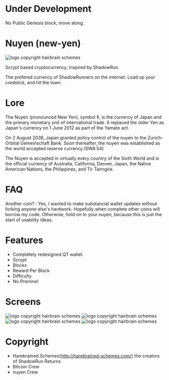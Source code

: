 Under Development
=========

No Public Genesis block, move along.

Nuyen (new-yen)
=========

![logo copyright hairbrain schemes](https://dl.dropboxusercontent.com/u/10409166/nuyen.png)

Scrypt based cryptocurrency, inspired by ShadowRun.

The prefered currency of ShadowRunners on the internet. Load up your credstick, and hit the town.


Lore
=========

The Nuyen (pronounced New Yen), symbol ¥, is the currency of Japan and the primary monetary unit of international trade. It replaced the older Yen as Japan's currency on 1 June 2012 as part of the Yamato act.

On 2 August 2036, Japan granted policy control of the nuyen to the Zurich-Orbital Gemeinschaft Bank. Soon thereafter, the nuyen was established as the world accepted reserve currency.(SWA:54)

The Nuyen is accepted in virtually every country of the Sixth World and is the official currency of Australia, California, Denver, Japan, the Native American Nations, the Philippines, and Tir Tairngire.


FAQ
=========

Another coin? : Yes, I wanted to make substancial wallet updates without forking anyone else's hardwork. Hopefully when complete other coins will borrow my code. Otherwise, hold on to your nuyen, because this is just the start of usability ideas.

Features
=========

* Completely redesigned QT wallet.
* Scrypt
* Blocks
* Reward Per Block
* Difficulty
* No Premine!

Screens
========

![logo copyright hairbrain schemes](https://dl.dropboxusercontent.com/u/10409166/nuyen-splash.png)
![logo copyright hairbrain schemes](https://dl.dropboxusercontent.com/u/10409166/nuyen-small.png)
![logo copyright hairbrain schemes](https://dl.dropboxusercontent.com/u/10409166/nuyen-med.png)
![logo copyright hairbrain schemes](https://dl.dropboxusercontent.com/u/10409166/nuyen-big.png)

Copyright
=========

* Harebrained Schemes(http://harebrained-schemes.com/) the creators of ShadowRun Returns
* Bitcoin Crew
* nuyen Crew

